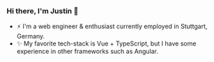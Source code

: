 ### Hi there, I'm Justin 👋

- ⚡ I'm a web engineer & enthusiast currently employed in Stuttgart, Germany.
- ✨ My favorite tech-stack is Vue + TypeScript, but I have some experience in other frameworks such as Angular.


<!--
**JH1ller/JH1ller** is a ✨ _special_ ✨ repository because its `README.md` (this file) appears on your GitHub profile.

Here are some ideas to get you started:

- 🔭 I’m currently working on ...
- 🌱 I’m currently learning ...
- 👯 I’m looking to collaborate on ...
- 🤔 I’m looking for help with ...
- 💬 Ask me about ...
- 📫 How to reach me: ...
- 😄 Pronouns: ...
- ⚡ Fun fact: ...
-->
